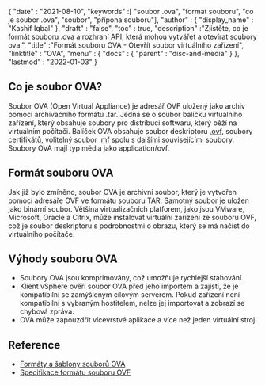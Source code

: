 {
  "date" : "2021-08-10",
  "keywords" :[ "soubor .ova", "formát souboru", "co je soubor .ova", "soubor", "přípona souboru"],
  "author" : {
    "display_name" : "Kashif Iqbal"
},
  "draft" : "false",
   "toc" : true,
  "description" :"Zjistěte, co je formát souboru .ova a rozhraní API, která mohou vytvářet a otevírat soubory ova.",
  "title" :"Formát souboru OVA - Otevřít soubor virtuálního zařízení",
  "linktitle" : "OVA",
  "menu" : {
    "docs" : {
      "parent" : "disc-and-media"
}
},
  "lastmod" : "2022-01-03"
}

## Co je soubor OVA?

Soubor OVA (Open Virtual Appliance) je adresář OVF uložený jako archiv pomocí archivačního formátu .tar. Jedná se o soubor balíčku virtuálního zařízení, který obsahuje soubory pro distribuci softwaru, který běží na virtuálním počítači. Balíček OVA obsahuje soubor deskriptoru [.ovf](/cs/disc-and-media/ovf/), soubory certifikátů, volitelný soubor [.mf](/cs/programming/mf/) spolu s dalšími souvisejícími soubory. Soubory OVA mají typ média jako application/ovf.

## Formát souboru OVA

Jak již bylo zmíněno, soubor OVA je archivní soubor, který je vytvořen pomocí adresáře OVF ve formátu souboru TAR. Samotný soubor je uložen jako binární soubor. Většina virtualizačních platforem, jako jsou VMware, Microsoft, Oracle a Citrix, může instalovat virtuální zařízení ze souboru OVF, což je soubor deskriptoru s podrobnostmi o obrazu, který se má načíst do virtuálního počítače.

## Výhody souboru OVA

* Soubory OVA jsou komprimovány, což umožňuje rychlejší stahování.
* Klient vSphere ověří soubor OVA před jeho importem a zajistí, že je kompatibilní se zamýšleným cílovým serverem. Pokud zařízení není kompatibilní s vybraným hostitelem, nelze jej importovat a zobrazí se chybová zpráva.
* OVA může zapouzdřit vícevrstvé aplikace a více než jeden virtuální stroj.

## Reference

* [Formáty a šablony souborů OVA](https://docs.vmware.com/en/VMware-vSphere/7.0/com.vmware.vsphere.vm_admin.doc/GUID-AE61948B-C2EE-436E-BAFB-3C7209088552.html)
* [Specifikace formátu souboru OVF](https://products.conholdate.app/viewer/view/3XKCLQbwAw/open-virtualization-format-specification-dsp0243_1-1-0.pdf)

